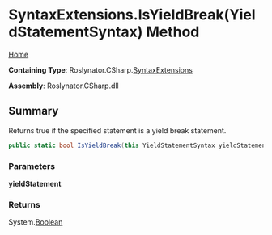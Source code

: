 <a name="_top"></a>

# SyntaxExtensions\.IsYieldBreak\(YieldStatementSyntax\) Method

[Home](../../../../README.md#_top)

**Containing Type**: Roslynator\.CSharp\.[SyntaxExtensions](../README.md#_top)

**Assembly**: Roslynator\.CSharp\.dll

## Summary

Returns true if the specified statement is a yield break statement\.

```csharp
public static bool IsYieldBreak(this YieldStatementSyntax yieldStatement)
```

### Parameters

**yieldStatement**

### Returns

System\.[Boolean](https://docs.microsoft.com/en-us/dotnet/api/system.boolean)

